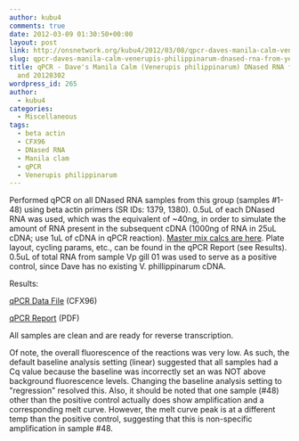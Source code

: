 ```yaml
---
author: kubu4
comments: true
date: 2012-03-09 01:30:50+00:00
layout: post
link: http://onsnetwork.org/kubu4/2012/03/08/qpcr-daves-manila-calm-venerupis-philippinarum-dnased-rna-from-yesterday-and-20120302/
slug: qpcr-daves-manila-calm-venerupis-philippinarum-dnased-rna-from-yesterday-and-20120302
title: qPCR - Dave's Manila Calm (Venerupis philippinarum) DNased RNA from yesterday
  and 20120302
wordpress_id: 265
author:
  - kubu4
categories:
  - Miscellaneous
tags:
  - beta actin
  - CFX96
  - DNased RNA
  - Manila clam
  - qPCR
  - Venerupis philippinarum
---
```


Performed qPCR on all DNased RNA samples from this group (samples #1-48) using beta actin primers (SR IDs: 1379, 1380). 0.5uL of each DNased RNA was used, which was the equivalent of ~40ng, in order to simulate the amount of RNA present in the subsequent cDNA (1000ng of RNA in 25uL cDNA; use 1uL of cDNA in qPCR reaction). [Master mix calcs are here](http://eagle.fish.washington.edu/Arabidopsis//Notebook%20Workup%20Files/20120308-01.jpg). Plate layout, cycling params, etc., can be found in the qPCR Report (see Results). 0.5uL of total RNA from sample Vp gill 01 was used to serve as a positive control, since Dave has no existing V. phillippinarum cDNA.

Results:

[qPCR Data File](http://eagle.fish.washington.edu/Arabidopsis/qPCR/CFX96/Roberts%20Lab_2012-03-08%2014-54-05_cc009827.pcrd) (CFX96)

[qPCR Report](http://eagle.fish.washington.edu/Arabidopsis/qPCR/CFX96/Roberts%20Lab_2012-03-08%2014-54-05_CC009827.pdf) (PDF)

All samples are clean and are ready for reverse transcription.

Of note, the overall fluorescence of the reactions was very low. As such, the default baseline analysis setting (linear) suggested that all samples had a Cq value because the baseline was incorrectly set an was NOT above background fluorescence levels. Changing the baseline analysis setting to "regression" resolved this. Also, it should be noted that one sample (#48) other than the positive control actually does show amplification and a corresponding melt curve. However, the melt curve peak is at a different temp than the positive control, suggesting that this is non-specific amplification in sample #48.
